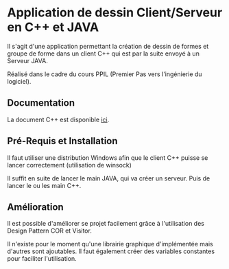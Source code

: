 # Application de dessin Client/Serveur en C++ et JAVA

Il s'agit d'une application permettant la création de dessin de formes et groupe de forme dans un client C++ qui est par la suite envoyé à un Serveur JAVA.

Réalisé dans le cadre du cours PPIL (Premier Pas vers l'ingénierie du logiciel).

## Documentation

La document C++ est disponible [ici](https://github.com/HiroKX/PPIL_Manukyan_Lagler/tree/main/documentation/cpp/html).

## Pré-Requis et Installation

Il faut utiliser une distribution Windows afin que le client C++ puisse se lancer correctement (utilisation de winsock)

Il suffit en suite de lancer le main JAVA, qui va créer un serveur.
Puis de lancer le ou les main C++. 

## Amélioration 

Il est possible d'améliorer se projet facilement grâce à l'utilisation des Design Pattern COR et Visitor.

Il n'existe pour le moment qu'une librairie graphique d'implémentée mais d'autres sont ajoutables. 
Il faut également créer des variables constantes pour faciliter l'utilisation.


